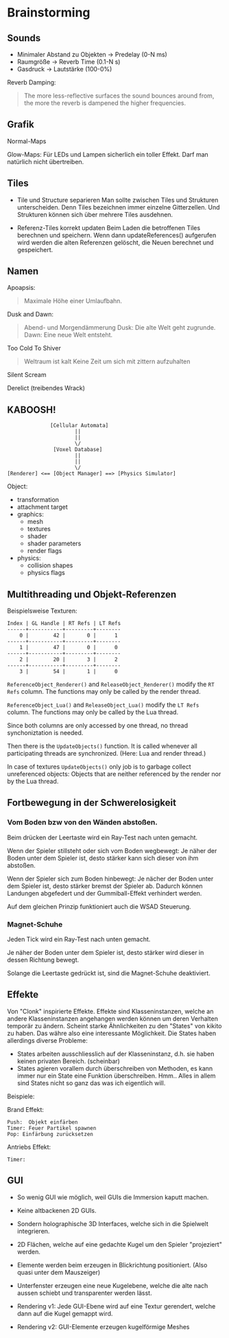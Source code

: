 Brainstorming
=============

## Sounds

- Minimaler Abstand zu Objekten -> Predelay (0-N ms)
- Raumgröße -> Reverb Time (0.1-N s)
- Gasdruck -> Lautstärke (100-0%)

Reverb Damping:
> The more less-reflective surfaces the sound bounces around from, the more the reverb is dampened the higher frequencies.


## Grafik

Normal-Maps

Glow-Maps:
Für LEDs und Lampen sicherlich ein toller Effekt.
Darf man natürlich nicht übertreiben.


## Tiles

- Tile und Structure separieren
  Man sollte zwischen Tiles und Strukturen unterscheiden.
  Denn Tiles bezeichnen immer einzelne Gitterzellen.
  Und Strukturen können sich über mehrere Tiles ausdehnen.

- Referenz-Tiles korrekt updaten
  Beim Laden die betroffenen Tiles berechnen und speichern.
  Wenn dann updateReferences() aufgerufen wird werden die alten Referenzen gelöscht, die Neuen berechnet und gespeichert.


## Namen

Apoapsis:
> Maximale Höhe einer Umlaufbahn.

Dusk and Dawn:
> Abend- und Morgendämmerung
> Dusk: Die alte Welt geht zugrunde.
> Dawn: Eine neue Welt entsteht.

Too Cold To Shiver
> Weltraum ist kalt
> Keine Zeit um sich mit zittern aufzuhalten

Silent Scream

Derelict (treibendes Wrack)


## KABOOSH!

                  [Cellular Automata]
                          ||
                          ||
                          \/
                   [Voxel Database]
                          ||
                          ||
                          \/
    [Renderer] <== [Object Manager] ==> [Physics Simulator]

Object:
- transformation
- attachment target
- graphics:
  - mesh
  - textures
  - shader
  - shader parameters
  - render flags
- physics:
  - collision shapes
  - physics flags


## Multithreading und Objekt-Referenzen

Beispielsweise Texturen:

    Index | GL Handle | RT Refs | LT Refs
    ------+-----------+---------+--------
        0 |        42 |       0 |      1
    ------+-----------+---------+--------
        1 |        47 |       0 |      0
    ------+-----------+---------+--------
        2 |        20 |       3 |      2
    ------+-----------+---------+--------
        3 |        54 |       1 |      0

`ReferenceObject_Renderer()` and `ReleaseObject_Renderer()`
modify the `RT Refs` column.
The functions may only be called by the render thread.

`ReferenceObject_Lua()` and `ReleaseObject_Lua()`
modify the `LT Refs` column.
The functions may only be called by the Lua thread.

Since both columns are only accessed by one thread,
no thread synchoniztation is needed.

Then there is the `UpdateObjects()` function.
It is called whenever all participating threads are synchronized.
(Here: Lua and render thread.)

In case of textures `UpdateObjects()` only job is to garbage collect
unreferenced objects: Objects that are neither referenced by the render
nor by the Lua thread.


## Fortbewegung in der Schwerelosigkeit

### Vom Boden bzw von den Wänden abstoßen.

Beim drücken der Leertaste wird ein Ray-Test nach unten gemacht.

Wenn der Spieler stillsteht oder sich vom Boden wegbewegt:
Je näher der Boden unter dem Spieler ist, desto stärker kann sich dieser von ihm abstoßen.

Wenn der Spieler sich zum Boden hinbewegt:
Je nächer der Boden unter dem Spieler ist, desto stärker bremst der Spieler ab.
Dadurch können Landungen abgefedert und der Gummiball-Effekt verhindert werden.

Auf dem gleichen Prinzip funktioniert auch die WSAD Steuerung.


### Magnet-Schuhe

Jeden Tick wird ein Ray-Test nach unten gemacht.

Je näher der Boden unter dem Spieler ist, desto stärker wird dieser in dessen Richtung bewegt.

Solange die Leertaste gedrückt ist, sind die Magnet-Schuhe deaktiviert.


## Effekte

Von "Clonk" inspirierte Effekte.
Effekte sind Klasseninstanzen, welche an andere Klasseninstanzen angehangen werden
können um deren Verhalten temporär zu ändern. Scheint starke Ähnlichkeiten zu
den "States" von kikito zu haben. Das währe also eine interessante Möglichkeit.
Die States haben allerdings diverse Probleme:
- States arbeiten ausschliesslich auf der Klasseninstanz,
  d.h. sie haben keinen privaten Bereich. (scheinbar)
- States agieren vorallem durch überschreiben von Methoden,
  es kann immer nur ein State eine Funktion überschreiben.
  Hmm..
Alles in allem sind States nicht so ganz das was ich eigentlich will.

Beispiele:

Brand Effekt:

    Push:  Objekt einfärben
    Timer: Feuer Partikel spawnen
    Pop: Einfärbung zurücksetzen

Antriebs Effekt:

    Timer:


## GUI

- So wenig GUI wie möglich, weil GUIs die Immersion kaputt machen.
- Keine altbackenen 2D GUIs.
- Sondern holographische 3D Interfaces, welche sich in die Spielwelt integrieren.

- 2D Flächen, welche auf eine gedachte Kugel um den Spieler "projeziert" werden.
- Elemente werden beim erzeugen in Blickrichtung positioniert. (Also quasi unter dem Mauszeiger)
- Unterfenster erzeugen eine neue Kugelebene, welche die alte nach aussen schiebt und transparenter werden lässt.

- Rendering v1: Jede GUI-Ebene wird auf eine Textur gerendert, welche dann auf die Kugel gemappt wird.
- Rendering v2: GUI-Elemente erzeugen kugelförmige Meshes